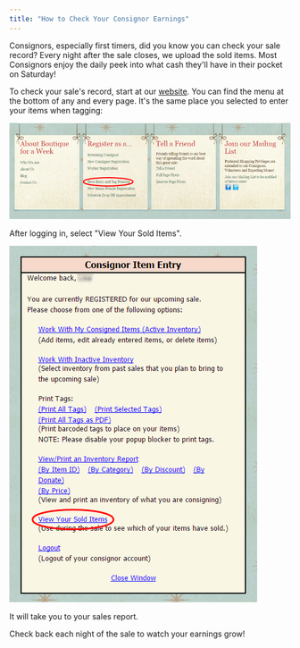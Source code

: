 ```yaml
---
title: "How to Check Your Consignor Earnings"
---
```


Consignors, especially first timers, did you know you can check your sale record? Every night after the sale closes, we upload the sold items. Most Consignors enjoy the daily peek into what cash they'll have in their pocket on Saturday!

To check your sale's record, start at our [website](/). You can find the menu at the bottom of any and every page. It's the same place you selected to enter your items when tagging:

![](/img/blog/Check_Sale_1.png)

After logging in, select "View Your Sold Items".

![](/img/blog/Check_Sale_3.png)

It will take you to your sales report.

Check back each night of the sale to watch your earnings grow!
